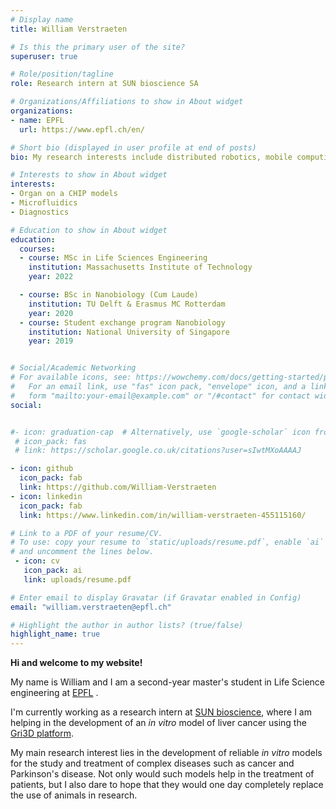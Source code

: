 ```yaml
---
# Display name
title: William Verstraeten

# Is this the primary user of the site?
superuser: true

# Role/position/tagline
role: Research intern at SUN bioscience SA

# Organizations/Affiliations to show in About widget
organizations:
- name: EPFL
  url: https://www.epfl.ch/en/

# Short bio (displayed in user profile at end of posts)
bio: My research interests include distributed robotics, mobile computing and programmable matter.

# Interests to show in About widget
interests:
- Organ on a CHIP models
- Microfluidics
- Diagnostics

# Education to show in About widget
education:
  courses:
  - course: MSc in Life Sciences Engineering
    institution: Massachusetts Institute of Technology
    year: 2022

  - course: BSc in Nanobiology (Cum Laude)
    institution: TU Delft & Erasmus MC Rotterdam
    year: 2020
  - course: Student exchange program Nanobiology
    institution: National University of Singapore
    year: 2019


# Social/Academic Networking
# For available icons, see: https://wowchemy.com/docs/getting-started/page-builder/#icons
#   For an email link, use "fas" icon pack, "envelope" icon, and a link in the
#   form "mailto:your-email@example.com" or "/#contact" for contact widget.
social:


#- icon: graduation-cap  # Alternatively, use `google-scholar` icon from `ai` icon pack
 # icon_pack: fas
 # link: https://scholar.google.co.uk/citations?user=sIwtMXoAAAAJ

- icon: github
  icon_pack: fab
  link: https://github.com/William-Verstraeten
- icon: linkedin
  icon_pack: fab
  link: https://www.linkedin.com/in/william-verstraeten-455115160/

# Link to a PDF of your resume/CV.
# To use: copy your resume to `static/uploads/resume.pdf`, enable `ai` icons in `params.toml`, 
# and uncomment the lines below.
 - icon: cv
   icon_pack: ai
   link: uploads/resume.pdf

# Enter email to display Gravatar (if Gravatar enabled in Config)
email: "william.verstraeten@epfl.ch"

# Highlight the author in author lists? (true/false)
highlight_name: true
---
```


**Hi and welcome to my website!** 

My name is William and I am a second-year master's student in Life Science engineering at [EPFL](https://www.epfl.ch/education/master/programs/life-sciences-engineering/) .

I'm currently working as a research intern at [SUN bioscience](https://sunbioscience.ch/), where I am helping in the development of an *in vitro* model of liver cancer using the [Gri3D platform](https://sunbioscience.ch/technology/). 

My main research interest lies in the development of reliable *in vitro* models for the study and treatment of complex diseases such as cancer and Parkinson's disease. Not only would such models help in the treatment of patients, but I also dare to hope that they would one day completely replace the use of animals in research.



